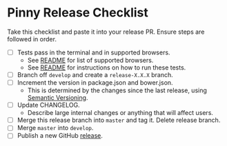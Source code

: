 # Pinny Release Checklist

Take this checklist and paste it into your release PR. Ensure steps are followed in order.

- [ ] Tests pass in the terminal and in supported browsers.
  - See [README](./README.md#browser-compatibility) for list of supported browsers.
  - See [README](./README.md#grunt-tasks) for instructions on how to run these tests.
- [ ] Branch off `develop` and create a `release-X.X.X` branch.
- [ ] Increment the version in package.json and bower.json.
  - This is determined by the changes since the last release, using [Semantic Versioning](www.semver.org).
- [ ] Update CHANGELOG.
  - Describe large internal changes or anything that will affect users.
- [ ] Merge this release branch into `master` and tag it. Delete release branch.
- [ ] Merge `master` into `develop`.
- [ ] Publish a new GitHub [release](https://github.com/mobify/pinny/releases).
